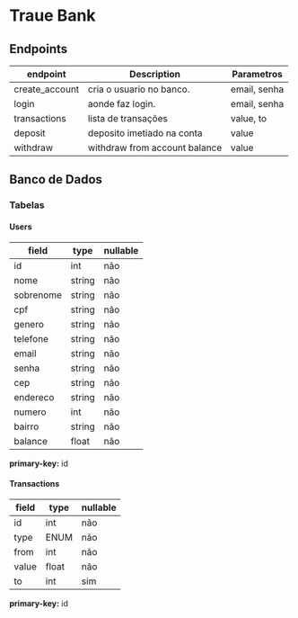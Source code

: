 # Traue Bank

## Endpoints

endpoint        | Description   	|   Parametros
---             |   ---         	|   ---
create_account  |   cria o usuario no banco.    |   email, senha
login           |   aonde faz login.            |   email, senha
transactions    |   lista de transações         |   value, to
deposit         |   deposito imetiado na conta  |   value
withdraw        |   withdraw from account balance|  value

## Banco de Dados

### Tabelas

#### Users

field   	| type      |   nullable
---     	|   ---     |   ---
id      	|   int     |   não
nome		|   string	|   não
sobrenome	|   string	|   não
cpf	    	|   string	|   não
genero		|   string	|   não
telefone	|   string	|   não
email		|   string	|   não
senha		|   string	|   não
cep	    	|   string	|   não
endereco	|   string	|   não
numero		|   int     |   não
bairro  	|   string	|   não
balance 	|   float   |   não

**primary-key:** id

#### Transactions

field   | type      |   nullable
---     |   ---     |   ---
id      |   int     |   não
type    |   ENUM    |   não
from    |   int     |   não
value   |   float   |   não
to      |   int     |   sim

**primary-key:** id